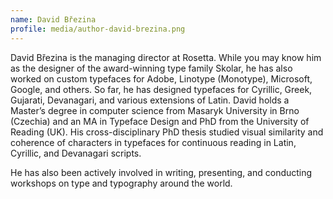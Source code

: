 ```yaml
---
name: David Březina
profile: media/author-david-brezina.png
---
```

David Březina is the managing director at Rosetta. While you may know him as the designer of the award-winning type family Skolar, he has also worked on custom typefaces for Adobe, Linotype (Monotype), Microsoft, Google, and others. So far, he has designed typefaces for Cyrillic, Greek, Gujarati, Devanagari, and various extensions of Latin. David holds a Master’s degree in computer science from Masaryk University in Brno (Czechia) and an MA in Typeface Design and PhD from the University of Reading (UK). His cross-disciplinary PhD thesis studied visual similarity and coherence of characters in typefaces for continuous reading in Latin, Cyrillic, and Devanagari scripts.

He has also been actively involved in writing, presenting, and conducting workshops on type and typography around the world.